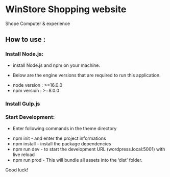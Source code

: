 WinStore Shopping website 
===
Shope Computer & experience 

## How to use :

### Install Node.js: 
- install Node.js and npm on your machine.

* Below are the engine versions that are required to run this application.
- node version : >=16.0.0
- npm version : >=8.0.0

### Install Gulp.js 

### Start Development: 


* Enter following commands in the theme directory
- npm init - and enter the project informations
- npm install - install the package dependencies
- npm run dev - to start the development URL (wordpress.local:5001) with live reload
- npm run prod - This will bundle all assets into the ‘dist’ folder.

Good luck!
